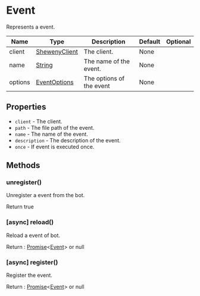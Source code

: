 # Event

Represents a event.

| Name    | Type                                                                                              | Description              | Default | Optional |
| ------- | ------------------------------------------------------------------------------------------------- | ------------------------ | ------- | -------- |
| client  | [ShewenyClient](../classes/ShewenyClient.md)                                                      | The client.              | None    |          |
| name    | [String](https://developer.mozilla.org/en-US/docs/Web/JavaScript/Reference/Global_Objects/String) | The name of the event.   | None    |          |
| options | [EventOptions](../typedef/EventOptions.md)                                                        | The options of the event | None    |          |

## Properties

- `client` - The client.
- `path` - The file path of the event.
- `name` - The name of the event.
- `description` - The description of the event.
- `once` - If event is executed once.

## Methods

### unregister()

Unregister a event from the bot.

Return true

### [async] reload()

Reload a event of bot.

Return : [Promise](https://developer.mozilla.org/en-US/docs/Web/JavaScript/Reference/Global_Objects/Promise)<[Event](.)> or null

### [async] register()

Register the event.

Return : [Promise](https://developer.mozilla.org/en-US/docs/Web/JavaScript/Reference/Global_Objects/Promise)<[Event](.)> or null
